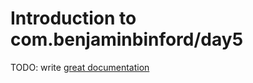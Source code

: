# Introduction to com.benjaminbinford/day5

TODO: write [great documentation](http://jacobian.org/writing/what-to-write/)
